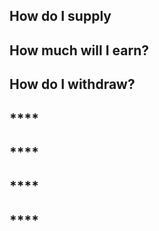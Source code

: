 
## **How do I supply**


## **How much will I earn?**


## **How do I withdraw?**


## ****


## ****


## ****


## ****